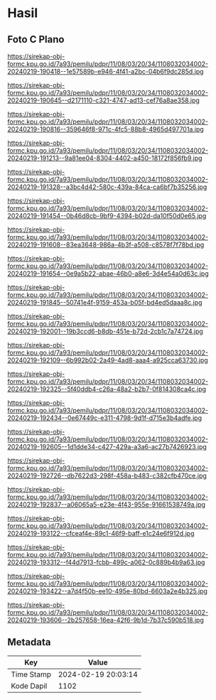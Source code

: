 # Hasil

## Foto C Plano

https://sirekap-obj-formc.kpu.go.id/7a93/pemilu/pdpr/11/08/03/20/34/1108032034002-20240219-190418--1e57589b-e946-4f41-a2bc-04b6f9dc285d.jpg

https://sirekap-obj-formc.kpu.go.id/7a93/pemilu/pdpr/11/08/03/20/34/1108032034002-20240219-190645--d2171110-c321-4747-ad13-cef76a8ae358.jpg

https://sirekap-obj-formc.kpu.go.id/7a93/pemilu/pdpr/11/08/03/20/34/1108032034002-20240219-190816--359646f8-971c-4fc5-88b8-4965d497701a.jpg

https://sirekap-obj-formc.kpu.go.id/7a93/pemilu/pdpr/11/08/03/20/34/1108032034002-20240219-191213--9a81ee04-8304-4402-a450-18172f856fb9.jpg

https://sirekap-obj-formc.kpu.go.id/7a93/pemilu/pdpr/11/08/03/20/34/1108032034002-20240219-191328--a3bc4d42-580c-439a-84ca-ca6bf7b35256.jpg

https://sirekap-obj-formc.kpu.go.id/7a93/pemilu/pdpr/11/08/03/20/34/1108032034002-20240219-191454--0b46d8cb-9bf9-4394-b02d-da10f50d0e65.jpg

https://sirekap-obj-formc.kpu.go.id/7a93/pemilu/pdpr/11/08/03/20/34/1108032034002-20240219-191608--83ea3648-986a-4b3f-a508-c8578f7f78bd.jpg

https://sirekap-obj-formc.kpu.go.id/7a93/pemilu/pdpr/11/08/03/20/34/1108032034002-20240219-191654--0e9a5b22-abae-46b0-a8e6-3d4e54a0d63c.jpg

https://sirekap-obj-formc.kpu.go.id/7a93/pemilu/pdpr/11/08/03/20/34/1108032034002-20240219-191845--50741e4f-9159-453a-b05f-bd4ed5daaa8c.jpg

https://sirekap-obj-formc.kpu.go.id/7a93/pemilu/pdpr/11/08/03/20/34/1108032034002-20240219-192001--19b3ccd6-b8db-451e-b72d-2cb1c7a74724.jpg

https://sirekap-obj-formc.kpu.go.id/7a93/pemilu/pdpr/11/08/03/20/34/1108032034002-20240219-192109--6b992b02-2a49-4ad8-aaa4-a925cca63730.jpg

https://sirekap-obj-formc.kpu.go.id/7a93/pemilu/pdpr/11/08/03/20/34/1108032034002-20240219-192325--5f40ddb4-c26a-48a2-b2b7-0f814308ca4c.jpg

https://sirekap-obj-formc.kpu.go.id/7a93/pemilu/pdpr/11/08/03/20/34/1108032034002-20240219-192434--0e67449c-e311-4798-9d1f-d715e3b4adfe.jpg

https://sirekap-obj-formc.kpu.go.id/7a93/pemilu/pdpr/11/08/03/20/34/1108032034002-20240219-192605--1d1dde34-c427-429a-a3a6-ac27b7426923.jpg

https://sirekap-obj-formc.kpu.go.id/7a93/pemilu/pdpr/11/08/03/20/34/1108032034002-20240219-192726--db7622d3-298f-458a-b483-c382cfb470ce.jpg

https://sirekap-obj-formc.kpu.go.id/7a93/pemilu/pdpr/11/08/03/20/34/1108032034002-20240219-192837--a06065a5-e23e-4f43-955e-91661538749a.jpg

https://sirekap-obj-formc.kpu.go.id/7a93/pemilu/pdpr/11/08/03/20/34/1108032034002-20240219-193122--cfceaf4e-89c1-46f9-baff-e1c24e6f912d.jpg

https://sirekap-obj-formc.kpu.go.id/7a93/pemilu/pdpr/11/08/03/20/34/1108032034002-20240219-193312--f44d7913-fcbb-499c-a062-0c889b4b9a63.jpg

https://sirekap-obj-formc.kpu.go.id/7a93/pemilu/pdpr/11/08/03/20/34/1108032034002-20240219-193422--a7d4f50b-ee10-495e-80bd-6603a2e4b325.jpg

https://sirekap-obj-formc.kpu.go.id/7a93/pemilu/pdpr/11/08/03/20/34/1108032034002-20240219-193606--2b257658-16ea-42f6-9b1d-7b37c590b518.jpg


## Metadata

| Key        | Value               |
| ---------- | ------------------- |
| Time Stamp | 2024-02-19 20:03:14 |
| Kode Dapil | 1102                |



